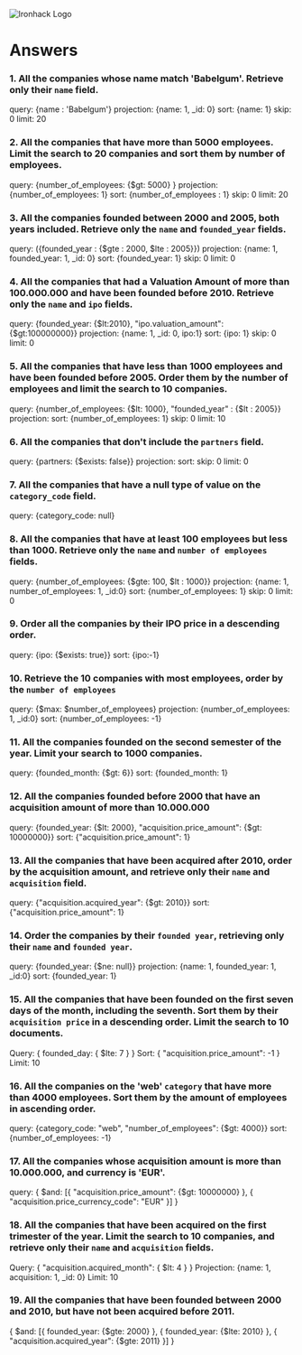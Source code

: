 ![Ironhack Logo](https://i.imgur.com/1QgrNNw.png)

# Answers

### 1. All the companies whose name match 'Babelgum'. Retrieve only their `name` field.

<!-- Your Code Goes Here -->
query: {name : 'Babelgum'}
projection: {name: 1, _id: 0}
sort: {name: 1}
skip: 0
limit: 20

### 2. All the companies that have more than 5000 employees. Limit the search to 20 companies and sort them by **number of employees**.

query: {number_of_employees: {$gt: 5000} }
projection: {number_of_employees: 1}
sort: {number_of_employees : 1}
skip: 0
limit: 20



### 3. All the companies founded between 2000 and 2005, both years included. Retrieve only the `name` and `founded_year` fields.

<!-- Your Code Goes Here -->
query: ({founded_year : {$gte : 2000, $lte : 2005}})
projection: {name: 1, founded_year: 1, _id: 0}
sort: {founded_year: 1}
skip: 0
limit: 0

### 4. All the companies that had a Valuation Amount of more than 100.000.000 and have been founded before 2010. Retrieve only the `name` and `ipo` fields.

<!-- Your Code Goes Here -->
query: {founded_year: {$lt:2010}, "ipo.valuation_amount": {$gt:100000000}}
projection: {name: 1, _id: 0, ipo:1}
sort: {ipo: 1}
skip: 0
limit: 0

### 5. All the companies that have less than 1000 employees and have been founded before 2005. Order them by the number of employees and limit the search to 10 companies.

<!-- Your Code Goes Here -->
query: {number_of_employees: {$lt: 1000}, "founded_year" : {$lt : 2005}}
projection: 
sort: {number_of_employees: 1}
skip: 0
limit: 10

### 6. All the companies that don't include the `partners` field.

<!-- Your Code Goes Here -->

query: {partners: {$exists: false}}
projection: 
sort: 
skip: 0
limit: 0

### 7. All the companies that have a null type of value on the `category_code` field.

<!-- Your Code Goes Here -->

query: {category_code: null}


### 8. All the companies that have at least 100 employees but less than 1000. Retrieve only the `name` and `number of employees` fields.

<!-- Your Code Goes Here -->

query: {number_of_employees: {$gte: 100, $lt : 1000}}
projection: {name: 1, number_of_employees: 1, _id:0}
sort: {number_of_employees: 1}
skip: 0
limit: 0

### 9. Order all the companies by their IPO price in a descending order.

<!-- Your Code Goes Here -->
query: {ipo: {$exists: true}}
sort: {ipo:-1}

### 10. Retrieve the 10 companies with most employees, order by the `number of employees`

<!-- Your Code Goes Here -->
query: {$max: $number_of_employees}
projection: {number_of_employees: 1, _id:0}
sort: {number_of_employees: -1}


### 11. All the companies founded on the second semester of the year. Limit your search to 1000 companies.

<!-- Your Code Goes Here -->

query: {founded_month: {$gt: 6}}
sort: {founded_month: 1}

### 12. All the companies founded before 2000 that have an acquisition amount of more than 10.000.000

<!-- Your Code Goes Here -->

query: {founded_year: {$lt: 2000}, "acquisition.price_amount": {$gt: 10000000}}
sort: {"acquisition.price_amount": 1}

### 13. All the companies that have been acquired after 2010, order by the acquisition amount, and retrieve only their `name` and `acquisition` field.

<!-- Your Code Goes Here -->

query: {"acquisition.acquired_year": {$gt: 2010}}
sort: {"acquisition.price_amount": 1}

### 14. Order the companies by their `founded year`, retrieving only their `name` and `founded year`.

<!-- Your Code Goes Here -->

query: {founded_year: {$ne: null}}
projection: {name: 1, founded_year: 1, _id:0}
sort: {founded_year: 1}

### 15. All the companies that have been founded on the first seven days of the month, including the seventh. Sort them by their `acquisition price` in a descending order. Limit the search to 10 documents.

<!-- Your Code Goes Here -->
Query: { founded_day: { $lte: 7 } }
Sort: { "acquisition.price_amount": -1 }
Limit: 10

### 16. All the companies on the 'web' `category` that have more than 4000 employees. Sort them by the amount of employees in ascending order.

<!-- Your Code Goes Here -->

query: {category_code: "web", "number_of_employees": {$gt: 4000}}
sort: {number_of_employees: -1}

### 17. All the companies whose acquisition amount is more than 10.000.000, and currency is 'EUR'.

<!-- Your Code Goes Here -->
query: { $and: [{ "acquisition.price_amount": {$gt: 10000000} }, { "acquisition.price_currency_code": "EUR" }] }

### 18. All the companies that have been acquired on the first trimester of the year. Limit the search to 10 companies, and retrieve only their `name` and `acquisition` fields.

<!-- Your Code Goes Here -->
Query: { "acquisition.acquired_month": { $lt: 4 } }
Projection: {name: 1, acquisition: 1, _id: 0}
Limit: 10

### 19. All the companies that have been founded between 2000 and 2010, but have not been acquired before 2011.

<!-- Your Code Goes Here -->

{ $and: [{ founded_year: {$gte: 2000} }, { founded_year: {$lte: 2010} }, { "acquisition.acquired_year": {$gte: 2011} }] }
